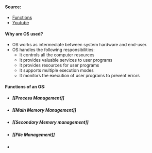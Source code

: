 #### Source:
* [Functions](https://www.geeksforgeeks.org/functions-of-operating-system/)
* [Youtube](https://www.youtube.com/watch?v=rAMVA1QJUhU&list=PLXj4XH7LcRfDrdQuJTHIPmKMpa7eYVaPm&index=4)


#### Why are OS used?

* OS works as intermediate between system hardware and end-user. 
* OS handles the following responsibilities:
	* It controls all the computer resources
	* It provides valuable services to user programs
	* It provides resources for user programs
	* It supports multiple execution modes
	* It monitors the execution of user programs to prevent errors


#### Functions of an OS:

* ##### [[Process Management]]

* ##### [[Main Memory Management]]

* ##### [[Secondary Memory management]]

* ##### [[File Management]]

* 


